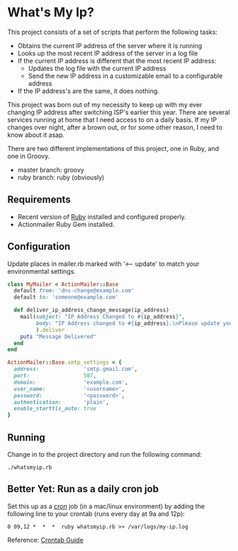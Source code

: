 What's My Ip?
==============
This project consists of a set of scripts that perform the following tasks:

* Obtains the current IP address of the server where it is running
* Looks up the most recent IP address of the server in a log file
* If the current IP address is different that the most recent IP address:
  * Updates the log file with the current IP address
  * Send the new IP address in a customizable email to a configurable address
* If the IP address's are the same, it does nothing. 

This project was born out of my necessity to keep up with my ever changing IP address after switching ISP's earlier this year. There are several services running at home that I need access to on a daily basis.  If my IP changes over night, after a brown out, or for some other reason, I need to know about it asap.

There are two different implementations of this project, one in Ruby, and one in Groovy.

* master branch: groovy
* ruby branch: ruby (obviously)

Requirements
------------
* Recent version of [Ruby][] installed and configured properly.
* Actionmailer Ruby Gem installed.

Configuration
-------------
Update places in mailer.rb marked with '<-- update' to match your environmental settings.
```ruby
class MyMailer < ActionMailer::Base
  default from: 'dns-change@example.com'
  default to: 'someone@example.com'

  def deliver_ip_address_change_message(ip_address)
    mail(subject: "IP Address Changed to #{ip_address}",
         body: "IP Address changed to #{ip_address}.\nPlease update your configurations."
         ).deliver
    puts "Message Delivered"
  end
end
```

```ruby
ActionMailer::Base.smtp_settings = {
  address:              'smtp.gmail.com',
  port:                 587,
  domain:               'example.com',
  user_name:            '<username>',
  password:             '<password>',
  authentication:       'plain',
  enable_starttls_auto: true  
}	
```

Running 
-------
Change in to the project directory and run the following command:

    ./whatsmyip.rb 

Better Yet: Run as a daily cron job
----------
Set this up as a [cron][] job (in a mac/linux environment) by adding the following line to your crontab (runs every day at 9a and 12p):

    0 09,12 *  *  *  ruby whatsmyip.rb >> /var/logs/my-ip.log

Reference: [Crontab Guide][]

[Crontab Guide]: http://www.crontabrocks.org
[Ruby]: http://www.ruby-lang.org/en/
[cron]: http://en.wikipedia.org/wiki/Cron
